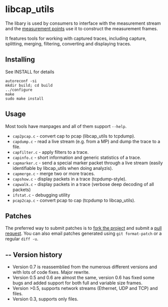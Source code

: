 libcap_utils
============

The libary is used by consumers to interface with the measurement stream and the [measurement points](https://github.com/DPMI/mp) use it to construct the measurement frames.

It features tools for working with captured traces, including capture, splitting, merging, filtering, converting and displaying traces.

Installing
----------

See INSTALL for details

    autoreconf -si
    mkdir build; cd build
    ../configure 
    make
    sudo make install

Usage
-----

Most tools have manpages and all of them support `--help`.

* `cap2pcap.c` - convert cap to pcap (libcap_utils to tcpdump).
* `capdump.c` - read a live stream (e.g. from a MP) and dump the trace to a file.
* `capfilter.c` - apply filters to a trace.
* `capinfo.c` - short information and generic statistics of a trace.
* `capmarker.c` - send a special marker packet through a live stream (easily identifiable by libcap_utils when doing analyzis).
* `capmerge.c` - merge two or more traces.
* `capshow.c` - display packets in a trace (tcpdump-style).
* `capwalk.c` - display packets in a trace (verbose deep decoding of all packets)
* `ifstat.c` - debugging utility
* `pcap2cap.c` - convert pcap to cap (tcpdump to libcap_utils).

Patches
-------

The preferred way to submit patches is to [fork the project](https://help.github.com/articles/working-with-forks/) and submit a [pull request](https://help.github.com/articles/using-pull-requests/). You can also email patches generated using `git format-patch` or a regular `diff -u`.

--
Version history
---------------

* Version 0.7 is reassemblied from the numerous different versions and with lots of code fixes. Major rewrite.
* Version 0.5 and 0.6 are almost the same, version 0.6 has fixed some bugs and added support for both full and variable size frames.
* Version >0.5, supports network streams (Ethernet, UDP and TCP) and files.
* Version 0.3, supports only files.
